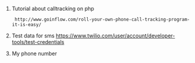 1. Tutorial about calltracking on php
        
        http://www.goinflow.com/roll-your-own-phone-call-tracking-program-it-is-easy/

2. Test data for sms
        https://www.twilio.com/user/account/developer-tools/test-credentials

3. My phone number
